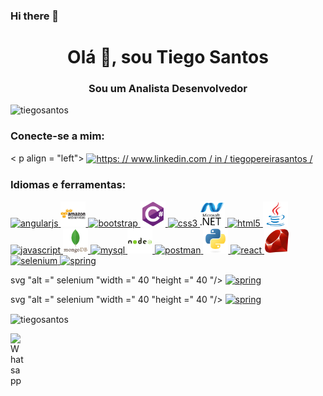 ### Hi there 👋

<!--
**tiegosantos/tiegosantos** is a ✨ _special_ ✨ repository because its `README.md` (this file) appears on your GitHub profile.

Here are some ideas to get you started:

- 🔭 I’m currently working on ...
- 🌱 I’m currently learning ...
- 👯 I’m looking to collaborate on ...
- 🤔 I’m looking for help with ...
- 💬 Ask me about ...
- 📫 How to reach me: ...
- 😄 Pronouns: ...
- ⚡ Fun fact: ...
-->
<h1 align = "center"> Olá 👋, sou Tiego Santos </h1>
<h3 align = "center"> Sou um Analista Desenvolvedor </h3>

<p align = "left"> <img src = "https : //komarev.com/ghpvc/? username = tiegosantos & label = Perfil% 20views & color = 0e75b6 & style = flat "alt =" tiegosantos "/> </p>

<h3 align =" left "> Conecte-se a mim: </h3>
< p align = "left">
<a href="https://linkedin.com/in/https://www.linkedin.com/in/tiegopereirasantos/" target="blank"> <img align = "center" src = "https://raw.githubusercontent.com/rahuldkjain/github-profile-readme-generator/neutral-icons/src/images/icons/Social/linked-in-alt.svg" alt = "https: // www.linkedin.com / in / tiegopereirasantos / "height =" 30 "width =" 40 "/> </a>
</p>

<h3 align =" left "> Idiomas e ferramentas: </h3>
<p align = "left"> <a href="https://angular.io" target="_blank"> <img src = "https://raw.githubusercontent.com/devicons/devicon/master/icons/ angularjs / angularjs-original-wordmark.svg "alt =" angularjs "width =" 40 "height =" 40 "/> </a> <a href =" https://aws.amazon.com "target =" _ blank "> <img src =" https://raw.githubusercontent.com/devicons/devicon/master/icons/amazonwebservices/amazonwebservices-original-wordmark.svg "alt =" aws "width =" 40 "height =" 40 " /> </a> <a href="https://getbootstrap.com" target="_blank"> <img src = "https: //raw.githubusercontent.com / devicons / devicon / master / icons / bootstrap / bootstrap-plain-wordmark.svg "alt =" bootstrap "width =" 40 "height =" 40 "/> </a> <a href =" https: // www.w3schools.com/cs/ "target =" _ blank "> <img src =" https://raw.githubusercontent.com/devicons/devicon/master/icons/csharp/csharp-original.svg "alt =" csharp "width =" 40 "height =" 40 "/> </a> <a href="https://www.w3schools.com/css/" target="_blank"> <img src =" https: // raw.githubusercontent.com/devicons/devicon/master/icons/css3/css3-original-wordmark.svg "alt =" css3 "width =" 40 "height =" 40 "/> </a> <a href =" https: // dotnet.microsoft.com/ "target =" _ blank "> <img src =" https://raw.githubusercontent.com/devicons/devicon/master/icons/dot-net/dot-net-original-wordmark.svg "alt = "dotnet" width = "40" height = "40" /> </a> <a href="https://www.w3.org/html/" target="_blank"> <img src = "https: //raw.githubusercontent.com/devicons/devicon/master/icons/html5/html5-original-wordmark.svg "alt =" html5 "width =" 40 "height =" 40 "/> </a> <a href = "https://www.java.com" target = "_ blank"> <img src = "https://raw.githubusercontent.com/devicons/devicon/master/icons/java/java-original.svg" alt = "java" largura = "40"height = "40" /> </a> <a href="https://developer.mozilla.org/en-US/docs/Web/JavaScript" target="_blank"> <img src = "https: / /raw.githubusercontent.com/devicons/devicon/master/icons/javascript/javascript-original.svg "alt =" javascript "width =" 40 "height =" 40 "/> </a> <a href =" https : //www.mongodb.com/ "target =" _ blank "> <img src =" https://raw.githubusercontent.com/devicons/devicon/master/icons/mongodb/mongodb-original-wordmark.svg "alt = "mongodb" width = "40" height = "40" /> </a> <a href="https://www.mysql.com/" target="_blank"> <img src = "https: / /cru.githubusercontent.com/devicons/devicon/master/icons/mysql/mysql-original-wordmark.svg "alt =" mysql "width =" 40 "height =" 40 "/> </a> <a href =" https: //nodejs.org "target =" _ blank "> <img src =" https://raw.githubusercontent.com/devicons/devicon/master/icons/nodejs/nodejs-original-wordmark.svg "alt =" nodejs " width = "40" height = "40" /> </a> <a href="https://postman.com" target="_blank"> <img src = "https://www.vectorlogo.zone/ logos / getpostman / getpostman-icon.svg "alt =" postman "width =" 40 "height =" 40 "/> </a> <a href =" https://www.python.org "target ="_blank "> <img src =" https://raw.githubusercontent.com/devicons/devicon/master/icons/python/python-original.svg "alt =" python "width =" 40 "height =" 40 "/ > </a> <a href="https://reactjs.org/" target="_blank"> <img src = "https://raw.githubusercontent.com/devicons/devicon/master/icons/react/ react-original-wordmark.svg "alt =" react "width =" 40 "height =" 40 "/> </a> <a href =" https://www.ruby-lang.org/en/ "target = "_ blank"> <img src = "https://raw.githubusercontent.com/devicons/devicon/master/icons/ruby/ruby-original.svg" alt = "ruby" width = "40" height = "40 "/> </a><a href="https://www.selenium.dev" target="_blank"> <img src = "https://raw.githubusercontent.com/detain/svg-logos/780f25886640cef088af994181646db2f6b1a3f8/svg/selenium-logo. svg "alt =" selenium "width =" 40 "height =" 40 "/> </a> <a href="https://spring.io/" target="_blank"> <img src =" https: //www.vectorlogo.zone/logos/springio/springio-icon.svg "alt =" spring "width =" 40 "height =" 40 "/> </a> </p>svg "alt =" selenium "width =" 40 "height =" 40 "/> </a> <a href="https://spring.io/" target="_blank"> <img src =" https: //www.vectorlogo.zone/logos/springio/springio-icon.svg "alt =" spring "width =" 40 "height =" 40 "/> </a> </p>svg "alt =" selenium "width =" 40 "height =" 40 "/> </a> <a href="https://spring.io/" target="_blank"> <img src =" https: //www.vectorlogo.zone/logos/springio/springio-icon.svg "alt =" spring "width =" 40 "height =" 40 "/> </a> </p>

<p> <img align = "center" src = "https://github-readme-stats.vercel.app/api/top-langs?username=tiegosantos&show_icons=true&locale=en&layout=compact" alt = "tiegosantos" /> </p>
<a target="_blank" href="https://api.whatsapp.com/send?phone=5531993485451">
  <img align="left" alt="Whatsapp" width="22px" src="https://cdn.jsdelivr.net/npm/simple-icons@v3/icons/whatsapp.svg" />
</a>
  
